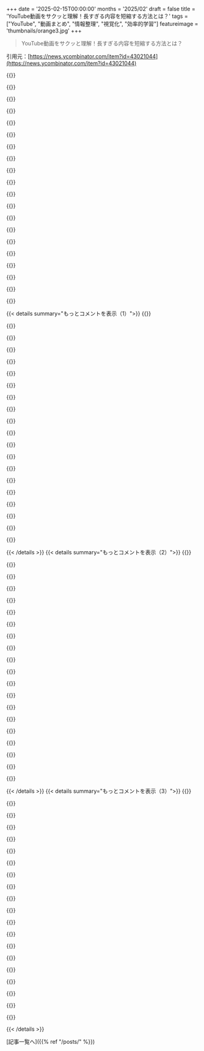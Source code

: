 +++
date = '2025-02-15T00:00:00'
months = '2025/02'
draft = false
title = 'YouTube動画をサクッと理解！長すぎる内容を短縮する方法とは？'
tags = ["YouTube", "動画まとめ", "情報整理", "視覚化", "効率的学習"]
featureimage = 'thumbnails/orange3.jpg'
+++

> YouTube動画をサクッと理解！長すぎる内容を短縮する方法とは？

引用元：[https://news.ycombinator.com/item?id=43021044](https://news.ycombinator.com/item?id=43021044)

{{<matomeQuote body="Youtube動画を短くしてストック映像や無駄なトークを省いて、重要な情報だけ残して音声を早めて編集してくれるサービスが欲しい。無駄な時間を減らせるのは理想的だし、内容の要約もこのサイトのようにたまに役立つかも。" userName="kragen" createdAt="2025-02-15T06:56:37" color="#45d325">}}

{{<matomeQuote body="SponsorBlockを使ってるけど、無駄なコンテンツをブロックする機能を有効にすると結構便利。DeArrowも使ってクリックベイトを除けて動画を速く見れるから、かなり時間を節約できてるよ。" userName="satvikpendem" createdAt="2025-02-15T07:00:08" color="#ff5733">}}

{{<matomeQuote body="SponsorBlockのハイライトセグメントが最高。10分無駄な部分があっても、興味深い瞬間に簡単にジャンプできるから便利だよ。" userName="eco" createdAt="2025-02-15T08:37:10" color="">}}

{{<matomeQuote body="それ、通常のYoutube動画のスクラバにもあるかも。少し目立たないけど。" userName="lolinder" createdAt="2025-02-15T15:36:56" color="">}}

{{<matomeQuote body="おそらく再生数が十分になった時にだけ表示されるんじゃないかな。" userName="unstatusthequo" createdAt="2025-02-16T17:04:25" color="">}}

{{<matomeQuote body="DeArrowを使った後の視聴体験ってどう変わったの？評価が高いけど、クリックベイト自体を避けるべきか悩む。" userName="soraminazuki" createdAt="2025-02-15T07:55:09" color="">}}

{{<matomeQuote body="ちょっとDeArrow試したけど、一部のチャンネルでは逆効果だった。本当に動画内容を分かりやすくするよか、つまらないタイトルの方が良かった。あんまり改善されなかったかな。" userName="IshKebab" createdAt="2025-02-15T12:18:31" color="">}}

{{<matomeQuote body="DeArrowは、自分が見る動画を決めるのに役立ってる。確かに最初の数秒で無駄な部分があっても、やっぱり中身がどうなのかを知ってから選びたい。" userName="Timwi" createdAt="2025-02-15T10:31:30" color="">}}

{{<matomeQuote body="そうすれば、無駄な動画に引っかかることが少なくなるかも。それによって見る動画の質が上がった気がする。" userName="satvikpendem" createdAt="2025-02-15T07:57:18" color="">}}

{{<matomeQuote body="クリックベイトを避けるといいコンテンツを見逃しちゃうこともあるかも。クリックベイトが動画の質と結びつかないこと、今は多いよ。" userName="dinkumthinkum" createdAt="2025-02-16T02:28:33" color="">}}

{{<matomeQuote body="DeArrowの体験は好き。クリックベイトのせいで良いコンテンツも見逃しがちになるから、全体の質を上げてくれる。タイトルが結構ちゃんとしてて、比較するのがおもしろいんだ。" userName="eco" createdAt="2025-02-15T08:32:16" color="#ff5c5c">}}

{{<matomeQuote body="Tom ScottやLTTも同じこと言ってるね。エンゲージメントには効果的だって。既にファンの人たちにも通じるみたいだ。" userName="pinoy420" createdAt="2025-02-15T09:28:44" color="">}}

{{<matomeQuote body="自分たちのマーケティング資料を見るだけでも、タイトルが長くつまらなくなるだけで、実際にはもっと具体的にするわけではないんだよね。" userName="sebzim4500" createdAt="2025-02-15T12:58:53" color="">}}

{{<matomeQuote body="4つの拡張機能（uBlockを含む）が必要なサイトなら、そもそもそのサイトで時間を使うことを考え直した方がいいんじゃないか？" userName="_Algernon_" createdAt="2025-02-15T09:19:29" color="">}}

{{<matomeQuote body="”じゃあ彼らはどうすればいいの？”って、そんな意見はおかしいよ。YouTubeを楽しんで消化するにはみんな金を稼がないといけないから、こういうプラグインは必要なんだよ。" userName="pinoy420" createdAt="2025-02-15T09:26:48" color="">}}

{{<matomeQuote body="＞”じゃあ彼らはどうすればいいの？”<br>本を読んだり、外に出たりすれば？<br>＞彼らはYouTubeを見るのが好きなんだ？<br>ヘロインを楽しんでるかもしれないけど、良くないって知ってるからやらないんだよ？" userName="_Algernon_" createdAt="2025-02-15T09:59:38" color="">}}

{{<matomeQuote body="＞本を読め<br>ちょっと軽い返事をしたいけど、実際には本も中身が薄いのが多いし、別のメディアだからって無駄に時間を使う理由にはならない。むしろ悪い本は何週間も無駄にすることがあるからね。" userName="exe34" createdAt="2025-02-15T10:35:06" color="#ff5c5c">}}

{{<matomeQuote body="本はページをスキップするのも早いし、文書の抜粋や引用もできるから、時間を無駄にするには動画よりも優れていると思うよ。Neil Postmanの”Amusing Ourselves To Death”がこの違いについて説得力のある内容を書いているし。" userName="kragen" createdAt="2025-02-15T22:00:37" color="#ff5733">}}

{{<matomeQuote body="本は最低限の審査を受けるから、メディアの形には大きな違いがあるんだ。マクルーハンが言ったように、「メディアはメッセージ」なんだよ。" userName="_Algernon_" createdAt="2025-02-15T10:54:52" color="">}}

{{<matomeQuote body="笑、全然そうじゃないよ。本の中に言葉がたくさんあれば、Amazonでペーパーバックを15分で出版できるから。" userName="Tuna-Fish" createdAt="2025-02-15T12:09:51" color="">}}

{{< details summary="もっとコメントを表示（1）">}}
{{<matomeQuote body="それは本じゃない。本を買うためにお金を払うブログみたいなもんだよ。どんな本でもPDFにできるけど、だからって全てのPDFが本ってわけじゃない。" userName="_Algernon_" createdAt="2025-02-15T12:54:22" color="">}}

{{<matomeQuote body="No true Scotsman！" userName="smsm42" createdAt="2025-02-15T16:41:27" color="">}}

{{<matomeQuote body="＞本を読め、外に出るべきだよ<br>YouTubeにはDIYチュートリアルや修理方法など、本では得られない情報がいっぱいあるよ。ただし、役に立つ動画でも無駄な部分が多いのが問題だけど。" userName="jasode" createdAt="2025-02-15T11:31:01" color="#38d3d3">}}

{{<matomeQuote body="YouTubeを使う時に、SponsorBlockや倍速で“何年もの時間を節約した”ってのは、あまり正確じゃないよ。" userName="_Algernon_" createdAt="2025-02-15T12:52:09" color="">}}

{{<matomeQuote body="YouTubeの使い方はどう考えてるの？あと、SponsorBlock以外の拡張機能の影響も考慮しなきゃ。例えば、倍速再生（私はもっと速く見ることが多いけど）で50％は時間が節約できるし、時間が増えることで他のこともできるんだよ。" userName="satvikpendem" createdAt="2025-02-15T16:00:14" color="">}}

{{<matomeQuote body="自分が好きなコンテンツを楽しむべきだよ。プラットフォームやクリエイターを支援することを考えずに、最大限に効率よく見ることにこだわるのはどうかと思う。" userName="natebc" createdAt="2025-02-15T17:02:28" color="">}}

{{<matomeQuote body="プラットフォームやクリエイターが私の時間を無駄にするようなインセンティブを持っているなら、なんでそのサポートをする必要があるのさ？無駄にしないで楽しく見ることができるのが一番なんだ。" userName="satvikpendem" createdAt="2025-02-15T17:04:36" color="#38d3d3">}}

{{<matomeQuote body="上の草を触れっていうコメントはタイムロスを感じる人へのものだったんだ。もし時間が無駄だと思ってて、クリエイターを支援する意思もないなら、他のことに時間を使った方がいいかもしれない。私もクリエイターを支援するスレにあまり参加すべきじゃなかったな（笑）。" userName="natebc" createdAt="2025-02-15T18:21:38" color="">}}

{{<matomeQuote body="時間を無駄にしてるのに「責任」とか言われても意味わからん。ここにいる人たちの道徳観は全然違うんだな。" userName="satvikpendem" createdAt="2025-02-15T18:32:30" color="">}}

{{<matomeQuote body="便利なプラグインのリストを紹介してくれたから意味があるコメントだよ。私は「2倍速ボタン」機能を最近知ってすごく気に入ってるけど、それで「草を触れ」って言われるのは変じゃない？" userName="gosub100" createdAt="2025-02-15T17:54:53" color="">}}

{{<matomeQuote body="俺たちは病んでるよ。本当に4つも必要なんだ。YouTubeがFirefoxで壊れるし、プライベートタブも使ってる。指定したチャンネルや動画をブロックするアドオンもいるしな。" userName="meroes" createdAt="2025-02-15T17:40:20" color="">}}

{{<matomeQuote body="面白い、俺はFirefox使ってるけど、YouTubeで何が壊れてるのか知りたいな。PocketTubeってサブスクリプションの管理がすごく良いと思うんだ、YouTubeのゴミを探し回るよりずっとマシだ。" userName="satvikpendem" createdAt="2025-02-16T01:08:03" color="">}}

{{<matomeQuote body="YouTubeには速度変更の機能があるけど、その拡張機能はどう役立つの？" userName="rcfox" createdAt="2025-02-15T09:51:30" color="">}}

{{<matomeQuote body="2倍速以上の速度で見れるんだ。私はいつも3倍、それ以上で見てることが多い。字幕を付けることもあるし、他の人が言ってたようにショートカットも必要なんだ。" userName="satvikpendem" createdAt="2025-02-15T15:55:18" color="#45d325">}}

{{<matomeQuote body="標準機能もショートカットが使えるよ：< と >。" userName="arccy" createdAt="2025-02-15T21:22:46" color="">}}

{{<matomeQuote body="私は拡張機能を使ってて、すごく大事な機能が3つあるんだ：<br>* 初期設定で2倍速にできる<br>* 必要に応じてスピードを変更するためのショートカット<br>* 4倍速までの任意の速度で見れる。" userName="wazoox" createdAt="2025-02-15T10:42:30" color="#38d3d3">}}

{{<matomeQuote body="その場でスピードを変えるためのキーボードショートカットね。<br>スピードアップ: ＞”>”<br>スピードダウン: ＞”<”" userName="fransje26" createdAt="2025-02-15T10:48:29" color="#ff33a1">}}

{{<matomeQuote body="ストック映像をどうやって外すの？B-rollには音声が載ってるから、必要なんじゃないの？" userName="bbstats" createdAt="2025-02-16T14:04:32" color="">}}

{{<matomeQuote body="クールだね。何が君を止めてるの？" userName="moralestapia" createdAt="2025-02-16T21:04:00" color="">}}

{{<matomeQuote body="それが欲しいなら、どうしてこんなサービスが必要なの？電子顕微鏡写真やエレファントトゥースペーストのニュースは非動画ソースでもいっぱいあると思うけど。" userName="dinkumthinkum" createdAt="2025-02-16T02:23:17" color="">}}


{{< /details >}}
{{< details summary="もっとコメントを表示（2）">}}
{{<matomeQuote body="こんにちは、HN！このサービスの作者です。サポートありがとう。プロキシの帯域が切れて、一時的にダウンタイムがあったかも。追加の帯域を購入したよ（無料で運営してる）。特定の地域でアクセスできない動画もあるかも。今はとりあえずアメリカからしかリクエストしてないけど、将来的にはラウンドロビンかフォールバックシステムにしたい。完璧ではないけど、元々自分のために作ったツールだし、オープンソースだからパッチやプルリクエストは大歓迎だよ。楽しんで！" userName="stong1" createdAt="2025-02-15T16:54:35" color="#38d3d3">}}

{{<matomeQuote body="これすごくいいね！実は1ヶ月前に同じアイデアを考えたけど、結局やらなかったよ。他の誰かがやってくれてよかった。いくつか質問があるんだけど、<br>1) Youtubeからの自動生成されたトランスクリプトを使ってるの？それとも音声解析もする？トランスクリプトがない場合もあるよね。<br>2) 何かしらの方法で収益化する計画はあるの？面白い製品だけど、少し一般的で再現可能すぎると思って。" userName="NewUser76312" createdAt="2025-02-15T20:46:38" color="#ff5733">}}

{{<matomeQuote body="1.) 自分たちのTTSは使ってないよ。YouTuberが手動でアップロードしたオリジナルトランスクリプトか、Googleが提供する自動生成のやつを使ってる。<br>2.) いいや、コストが少ないから無料のままにするつもりだよ。" userName="stong1" createdAt="2025-02-15T23:13:45" color="#38d3d3">}}

{{<matomeQuote body="返事ありがとう。シンプルでいいね。無料で維持するのにどれくらいかかると思う？月20ドルくらい？4o-miniみたいなモデルを使えばもっと安いかも、あれはめちゃくちゃ安くて悪くないし。よろしく！" userName="NewUser76312" createdAt="2025-02-16T01:49:59" color="">}}

{{<matomeQuote body="これ、Gemini Thinkingの実験アプリとどんな感じで比べられるの？" userName="ANighRaisin" createdAt="2025-02-15T22:13:29" color="">}}

{{<matomeQuote body="好奇心からなんだけど、どのプロキシサービスを使ってるの？" userName="noname120" createdAt="2025-02-16T01:45:00" color="">}}

{{<matomeQuote body="住宅プロキシから購入するときの帯域はどれくらい高いの？" userName="arccy" createdAt="2025-02-15T21:20:04" color="">}}

{{<matomeQuote body="安いよ。1GBあたり10ドル未満で、メタデータとトランスクリプトだけをスクレイピングしてるから、通信量は少ない。" userName="stong1" createdAt="2025-02-15T23:14:14" color="">}}

{{<matomeQuote body="オープンソースだね。" userName="JTyQZSnP3cQGa8B" createdAt="2025-02-15T18:15:15" color="">}}

{{<matomeQuote body="サービス自体はオープンソースだけど、クローズドソースに依存してる部分もあるんだよね。両立はできるよ。" userName="SomeoneOnTheWeb" createdAt="2025-02-15T18:21:22" color="">}}

{{<matomeQuote body="もし気に入らないなら、オープンソースのコードを編集してローカルでホストするオープンソースのLLMに向ければいいじゃん。" userName="jamesy0ung" createdAt="2025-02-16T00:39:29" color="">}}

{{<matomeQuote body="世界の情報を数百巻にまとめて、さらにそれを1万ページの本にし、その本を10本の長文エッセイに、続いて100,000文字のブログポストに、最後にパンフレットにまとめて、それをツイート一つにするってどうかな。" userName="henry2023" createdAt="2025-02-15T07:02:15" color="">}}

{{<matomeQuote body="1. 宇宙は広大でほとんど空っぽ、私たちがほとんど理解していない基本法則が支配している。<br>2. 生命は自己複製し、エントロピーを超えた現象で、化学から生まれ、選択を通じて進化し、知性を育む。<br>3. 人間は協力、道具作り、物語を語ることで地球を支配する社会的霊長類。<br>4. 社会は共有する信念、法律、商取引から形成され、権力、貪欲、無知により進歩と崩壊を繰り返す。<br>5. テクノロジーは人間の増幅器で、知識、快適さ、破壊を同時に加速させる。<br>6. 経済は資源配分の信頼に基づいたシステムで、好況と不況を繰り返す。<br>7. 道徳は文化と共に進化する人間の概念で、集団の幸福と個人の自由の間で対立することもある。<br>8. 知識はフラクタルで、深くダイブするほど新たな知識が増えていく。<br>9. 未来は不確実で、人間の独創性と最悪の傾向の間の緊張によって形作られる。<br>10. 人生の意味？朝起きて夜眠れる理由だよ。" userName="flemhans" createdAt="2025-02-15T11:27:15" color="#ff5733">}}

{{<matomeQuote body="＞エントロピーを超えた現象<br＞エントロピーを利用する現象って表現の方がいいんじゃない？生命は基本法則に逆らってないからね。" userName="silvestrov" createdAt="2025-02-15T11:34:57" color="">}}

{{<matomeQuote body="プロンプトの共有と再現手順を教えてくれない？ありがと！" userName="pas" createdAt="2025-02-16T00:05:10" color="">}}

{{<matomeQuote body="ナイスな人生の要約だね！" userName="qiine" createdAt="2025-02-15T14:18:51" color="">}}

{{<matomeQuote body="＞ツイート一つに<br＞それは『このテキストは人類の知識全体をまとめようとしている』って感じかな。ただ、動画を要約するのは便利だと思うよ。内容が正確でなくても広告を見ることなく大体のことがわかるから。でも、このサイトの要約はあんまりうまくいってない気がする。Kagiのユニバーサルサマライザーの方が結果が良いよ。https://kagi.com/summarizer/index.html<br＞でも、動画にトランスクリプトが必要なんだ。" userName="someothherguyy" createdAt="2025-02-15T08:49:32" color="">}}

{{<matomeQuote body="このツールの利点を理解できてない人が多い気がするな。書籍を効果的に読むには、目次をさらっと見て、各章の内容をざっとスキミングして興味深い段落に印をつける。その後、もう1~2回深く読み込むんだ。こういうツールは、動画にも同じプロセスを適用できるから、興味のある動画の理解を深め、他の知識と結びつけるのに役立つんだ。私もこれを使ってきたけど、時間と労力をかけずに理解が広がるのに役立ってる。" userName="Sakos" createdAt="2025-02-15T10:50:49" color="#ff5733">}}

{{<matomeQuote body="Claudeに頼んでみたけど、すごく素敵な答えが返ってきたよ。全ては原子とエネルギーでできていて、生命は進化し、数学が現実を説明し、知識は積み上がり、人間は互いにそして地球に依存して生きている。アイデアを試し、失敗から学び、親切にし、好奇心を持ち続けろ、ってね。" userName="rayalez" createdAt="2025-02-15T13:27:33" color="#38d3d3">}}

{{<matomeQuote body="たまに政治家にとっては歴史や前知識に無関心な人が多いから、これは役立つかもな。法の支配は良いアイデアだし、独裁は良くない。1938年のミュンヒンの宥和は悪手だったなって思うけど、このサービスがうまくいけば使えるかも。長い記事はこなせるけど、YouTubeのクリップは時間がないんだよね。" userName="fifilura" createdAt="2025-02-15T08:44:52" color="">}}


{{< /details >}}
{{< details summary="もっとコメントを表示（3）">}}
{{<matomeQuote body="それをもう一度まとめると最終的にはビットになる。一だと考えてるよ。" userName="henry2023" createdAt="2025-02-15T07:05:15" color="">}}

{{<matomeQuote body="その超縮約された1が爆発して、情報が消えて雑音だけになるな。" userName="gloosx" createdAt="2025-02-15T07:26:26" color="">}}

{{<matomeQuote body="Geminiのアウトプット：私たちの現実認識は物語の力に大きく影響される。人類は常に世界に秩序と構造を求めている。創造と革新の衝動が私たちのアートや技術、デザインを定義する。関係性の中での複雑な相互作用に縛られている。時間の流れが変化を推進し、歴史の物語を展開させる。未知の広大さが人間の知識の限界を挑戦し、形成する。価値観や意味の探求は人間の中心的かつ継続的な努力だ。抽象的な概念やモデルは現実を理解しナビゲートする強力なツールだ。すべての生物は生命の複雑な網の中で相互に関連している。人類の未来には無限の可能性と克服すべき重大な課題が待っている。" userName="guybedo" createdAt="2025-02-15T16:36:45" color="#45d325">}}

{{<matomeQuote body="それは本当に悪いけど、ある意味では優れた部分もあって、これをグリブネスと呼ぶかもしれないな。" userName="hollerith" createdAt="2025-02-15T16:40:27" color="">}}

{{<matomeQuote body="これは有名なLibrary of Babelの話を思い出させるね。言語の全てのコーパスが図書館に住んでいるという想像。特定の数の文字のアルファベットの全ての置換が一定のページ数の本に収められているんだ。" userName="zoogeny" createdAt="2025-02-15T23:50:40" color="">}}

{{<matomeQuote body="冗談だってわかってるけど、真面目にいうとほとんどのYouTube動画は信号対雑音比がひどいから、情報圧縮は非常に有用だと思う。学術論文にはあまり必要じゃないかもしれないけど、時々すごく無駄がある。" userName="PaulRobinson" createdAt="2025-02-15T07:51:38" color="#ff33a1">}}

{{<matomeQuote body="数週間前にYouTubeで興味あるタイトルの20分の動画を見たんだけど、AIの要約を見て20分の時間を節約できて、動画を完全にスキップできた。これがすべての動画にあったらいいのにな。今週YouTubeに追加されたAIについて通知が来たけど、まだ使ってない。長い動画の主要なポイントを得るためには役立ちそう。今までは人気指標を使ってたけど、テレビで見ることが多いからAIを使うのが難しいんだよね、このワークフローが良くない。YouTubeの収益化ポリシーのせいで、長い動画が増えて、しょうもないフ fluffが多いのはちょっと滑稽だと思ってる。" userName="al_borland" createdAt="2025-02-15T16:36:59" color="#38d3d3">}}

{{<matomeQuote body="まさにこの問題だと思う。20分の動画が本来は2分で済むべきものが多すぎる。20分の動画を作る方がずっと簡単で、録画して叫んで発表するだけだもんな。知識や洞察、ユーモアが詰まった長い動画は確かに正当化されるし、特殊な動画もある。例えば、Paul Sellersの30分の動画は手工具での mortise and tenons joint の作り方を教えてくれる。すごく魔法的で、職人からプライベートレッスンを受けているみたいなんだ。毎分情報の移転がある。" userName="debeloo" createdAt="2025-02-15T08:35:47" color="#ff33a1">}}

{{<matomeQuote body="動画の長さをわざと長くしてる人もいるけど、実際は多くの人が時間を有効に使ってると思う。旅行のバログを作ると、15分の短編映画になっちゃうこともあるよね。空港のB-rollは絶対入れるべき！結局、アマチュアのクリエイターが多いから、才能のある人を引き上げるのは簡単じゃないけど、少なくとも今の評価はそれなりに機能してると思う。" userName="crakhamster01" createdAt="2025-02-15T10:42:27" color="#ff33a1">}}

{{<matomeQuote body="3つのランダムな動画で試してみたけど、結果は良かったり悪かったりだった。一つはMario & Luigi: Brothershipのグリッチに関する動画で、アイテムが早く手に入る場所をしっかり伝えられてた。ゼルダのダンジョン分析も悪くなかったけど、著作権の話に関する動画は小さいクリエイターの問題に結びつけてしまって内容が不十分だった。結局、シンプルな内容ならAIはうまくまとめられるけど、複雑なものには弱いってことが分かった。" userName="CM30" createdAt="2025-02-15T12:24:42" color="">}}

{{<matomeQuote body="同じ問題が人間でも見られるから、AIの改善にはならないよね。" userName="braiamp" createdAt="2025-02-15T12:36:18" color="">}}

{{<matomeQuote body="じゃあ、みんなは今まで読んだり観たりしてたメディアの時間が無くなった分、何してるの？" userName="fullshark" createdAt="2025-02-15T17:21:04" color="">}}

{{<matomeQuote body="AIボットとおしゃべりしてるよ。長すぎる作品を「観ない」って考え方は、あんまり健康的じゃないと思う。" userName="righthand" createdAt="2025-02-15T17:34:28" color="">}}

{{<matomeQuote body="そうじゃなくて、「情報密度が低いから効率的に観よう」ってことだ。それで、もっと生産的だったり楽しいことに時間を使える。" userName="DennisP" createdAt="2025-02-15T18:22:03" color="">}}

{{<matomeQuote body="動画は複雑なトピックの要約のようなもので、完全な文脈を得るにはテキストや文献が必要な場合もある。動画の要約が長すぎれば、また別のLLMで要約するの？それ、どこまで続くの？学ぶことには情報密度だけじゃなく、視覚やプレゼンテーション、説明も必要だから、速度を上げても理解しにくいことあるよね。" userName="mazambazz" createdAt="2025-02-16T00:27:41" color="#ff5733">}}

{{<matomeQuote body="多くのYouTube動画は整理されてないものが多く、いい情報が1、2分だけで後は余談や背景の話。それを防ぐために良い要約が必要。良い動画は全部観ることできないし、要約をざっと読めば、その動画が自分にとって観る価値があるか判断しやすい。" userName="DennisP" createdAt="2025-02-16T03:15:39" color="#38d3d3">}}

{{<matomeQuote body="＞「そしたら、もっと生産的に楽しむことができる。」それ、アームズレースみたいだね。もっと生産的な方法で楽しめるかもしれないし、非生産的なことがもっと楽しいこともある。" userName="righthand" createdAt="2025-02-15T19:15:56" color="">}}

{{<matomeQuote body="人によって違う気がするけど、そんなことはないよ。" userName="DennisP" createdAt="2025-02-15T19:37:30" color="">}}

{{<matomeQuote body="自動化が進みすぎて人間が必要なくなるよね。" userName="tonyhart7" createdAt="2025-02-15T18:00:59" color="">}}

{{<matomeQuote body="このサイトとKagiの要約を試したけど、Kagiの方がいい感じだった。" userName="zorgmonkey" createdAt="2025-02-15T04:52:53" color="#ff5733">}}


{{< /details >}}


[記事一覧へ]({{% ref "/posts/" %}})
